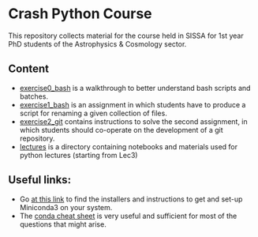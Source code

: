 # Crash Python Course

This repository collects material for the course held in SISSA for 1st year PhD students of the Astrophysics & Cosmology sector.

## Content

- [exercise0_bash](exercise0_bash) is a walkthrough to better understand bash scripts and batches.
- [exercise1_bash](exercise1_bash) is an assignment in which students have to produce a script for renaming a given collection of files.
- [exercise2_git](exercise2_git) contains instructions to solve the second assignment, in which students should co-operate on the development of a git repository.
- [lectures](lectures) is a directory containing notebooks and materials used for python lectures (starting from Lec3)

## Useful links:

- Go [at this link](https://docs.conda.io/projects/miniconda/en/latest/) to find the installers and instructions to get and set-up Miniconda3 on your system.
- The [conda cheat sheet](https://docs.conda.io/projects/conda/en/latest/_downloads/843d9e0198f2a193a3484886fa28163c/conda-cheatsheet.pdf) is very useful and sufficient for most of the questions that might arise. 